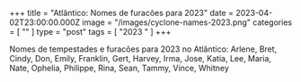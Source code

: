 +++
title = "Atlântico: Nomes de furacões para 2023"
date = 2023-04-02T23:00:00.000Z
image = "/images/cyclone-names-2023.png"
categories = [ "" ]
type = "post"
tags = [ "2023 " ]
+++

Nomes de tempestades e furacões para 2023 no Atlântico: Arlene, Bret, Cindy, Don, Emily, Franklin, Gert, Harvey, Irma, Jose, Katia, Lee, Maria, Nate, Ophelia, Philippe, Rina, Sean, Tammy, Vince, Whitney
